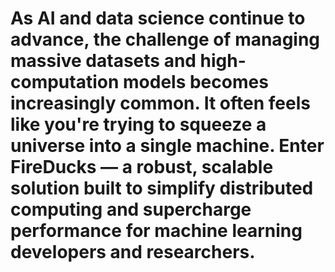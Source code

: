 # As AI and data science continue to advance, the challenge of managing massive datasets and high-computation models becomes increasingly common. It often feels like you're trying to squeeze a universe into a single machine. Enter FireDucks — a robust, scalable solution built to simplify distributed computing and supercharge performance for machine learning developers and researchers.
